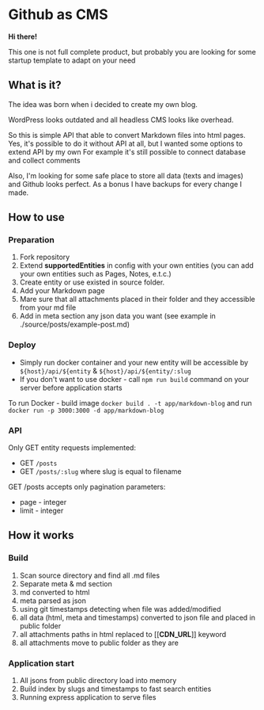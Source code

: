 # Github as CMS
**Hi there!**

This one is not full complete product, but probably you are looking
for some startup template to adapt on your need
## What is it?
The idea was born when i decided to create my own blog.

WordPress looks outdated and all headless CMS looks like overhead.

So this is simple API that able to convert Markdown files into html pages.
Yes, it's possible to do it without API at all, but I wanted some options to extend API by my own
For example it's still possible to connect database and collect comments

Also, I'm looking for some safe place to store all data (texts and images) and Github looks perfect.
As a bonus I have backups for every change I made.

## How to use
### Preparation
1. Fork repository
2. Extend **supportedEntities** in config with your own entities (you can add your own entities such as Pages, Notes, e.t.c.)
3. Create entity or use existed in source folder. 
4. Add your Markdown page
5. Mare sure that all attachments placed in their folder and they accessible from your md file
6. Add in meta section any json data you want (see example in ./source/posts/example-post.md)

### Deploy
- Simply run docker container and your new entity will be accessible by `${host}/api/${entity` & `${host}/api/${entity/:slug`
- If you don't want to use docker - call `npm run build` command on your server before application starts

To run Docker - build image `docker build . -t app/markdown-blog` and run `docker run -p 3000:3000 -d app/markdown-blog`
### API 
Only GET entity requests implemented:
- GET `/posts`
- GET `/posts/:slug` where slug is equal to filename

GET /posts accepts only pagination parameters:

- page - integer
- limit - integer

## How it works
### Build
1. Scan source directory and find all .md files
2. Separate meta & md section
3. md converted to html
4. meta parsed as json
5. using git timestamps detecting when file was added/modified
6. all data (html, meta and timestamps) converted to json file and placed in public folder
7. all attachments paths in html replaced to [[**CDN_URL**]] keyword
8. all attachments move to public folder as they are
### Application start
1. All jsons from public directory load into memory
2. Build index by slugs and timestamps to fast search entities
3. Running express application to serve files